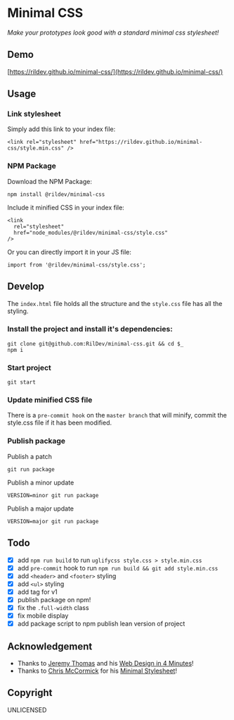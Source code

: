 # Minimal CSS

*Make your prototypes look good with a standard minimal css stylesheet!*

## Demo

[https://rildev.github.io/minimal-css/](https://rildev.github.io/minimal-css/)

## Usage

### Link stylesheet

Simply add this link to your index file:

```
<link rel="stylesheet" href="https://rildev.github.io/minimal-css/style.min.css" />
```

### NPM Package

Download the NPM Package:

```
npm install @rildev/minimal-css
```

Include it minified CSS in your index file:

```
<link
  rel="stylesheet"
  href="node_modules/@rildev/minimal-css/style.css"
/>
```

Or you can directly import it in your JS file:

```
import from '@rildev/minimal-css/style.css';
```

## Develop

The `index.html` file holds all the structure and the `style.css` file has all the styling.

### Install the project and install it's dependencies:

```
git clone git@github.com:RilDev/minimal-css.git && cd $_
npm i
```
### Start project

```
git start
```

### Update minified CSS file

There is a `pre-commit hook` on the `master branch` that will minify, commit the style.css file if it has been modified.

### Publish package

Publish a patch

```
git run package
```

Publish a minor update

```
VERSION=minor git run package
```

Publish a major update

```
VERSION=major git run package
```

## Todo

- [x] add `npm run build` to run `uglifycss style.css > style.min.css`
- [x] add `pre-commit` hook to run `npm run build && git add style.min.css`
- [x] add `<header>` and `<footer>` styling
- [x] add `<ul>` styling
- [x] add tag for v1
- [x] publish package on npm!
- [x] fix the `.full-width` class
- [x] fix mobile display
- [x] add package script to npm publish lean version of project

## Acknowledgement

- Thanks to [Jeremy Thomas](https://jgthms.com/) and his [Web Design in 4 Minutes](https://jgthms.com/web-design-in-4-minutes/)!
- Thanks to [Chris McCormick](https://github.com/chr15m) for his [Minimal Stylesheet](https://github.com/chr15m/minimal-stylesheet)!


## Copyright

UNLICENSED

